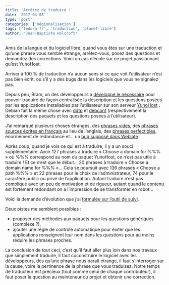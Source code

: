 ```yaml
---
title: 'Arrêtez de traduire !'
date: '2017-04-08'
type: 'post'
categories: ['Régionalisation']
tags: ['fedora-fr', 'traduction', 'planet-libre']
author: 'Jean-Baptiste Holcroft'
---
```


Amis de la langue et du logiciel libre, quand vous êtes sur une traduction et qu’une phrase vous semble étrange, arrêtez-vous, posez des questions et demandez des corrections. Voici un cas d’école sur ce projet passionnant qu’est YunoHost.

Arriver à 100 % de traduction n’a aucun sens si ce que voit l’utilisateur n’est pas bien écrit, ou s’il y a des bugs dans les logiciels que vous ne signalez pas.

Depuis peu, Bram, un des développeurs a [développé le nécessaire](https://github.com/YunoHost/apps/pull/123) pour pouvoir traduire de façon centralisée la description et les questions posées par les applications installables par l’utilisateur sur son serveur [YunoHost](http://yunohost.org) . Debian fait la même chose avec [ddtp]() et [debconf](https://www.debian.org/international/french/po-debconf) (respectivement la description des paquets et les questions posées à l’utilisateur).

J’ai remarqué plusieurs choses étranges, des [phrases vides](https://dev.yunohost.org/issues/888), des [phrases sources écrites en français](https://dev.yunohost.org/issues/887) au lieu de l’anglais, des [phrases perfectibles](https://dev.yunohost.org/issues/895), énormément de redondance et… un [bug supposé dans Weblate](https://github.com/WeblateOrg/weblate/issues/1429).

Après coup, quand je vois ce qui est à traduire, il y a un souci supplémentaire. Avoir 127 phrases à traduire « Choose a domain for %%% » où %%% correspond au nom du paquet YunoHost, ce n’est pas utile à traduire ! Et ce n’est que le début… 20 phrases à traduire « Choose a domain name for %%% »… Cela se poursuit avec 136 phrases « Choose a path %%% » et 22 phrases pour le choix de l’administrateur, 74 pour le caractère public ou privé de l’application. Autant traduire n’est pas compliqué avec un peu de motivation et de rigueur, autant quand le contenu est fortement redondant on a l’impression de se transformer en robot…

Voici la demande d’évolution que j’ai [formulée sur l’outil de suivi](https://dev.yunohost.org/issues/896).

Deux pistes me semblent possibles :

* proposer des méthodes aux paquets pour les questions génériques (complexe ?),
* ajouter une règle de contrôle automatique pour éviter que les applications renseignent leur nom dans les questions pour au moins réduire les phrases proches.

La conclusion de tout ceci, c’est qu’il faut aller plus loin dans nos travaux que simplement traduire, il faut coconstruire le logiciel avec les développeurs, dès qu’une phrase nous paraît étrange, il faut s’interroger sur la cause, voire la pertinence de la phrase que vous traduisez. Notre temps de traducteur est précieux (tout comme celui de chaque contributeur), il faut poser la question au mainteneur du projet et obtenir une correction.
